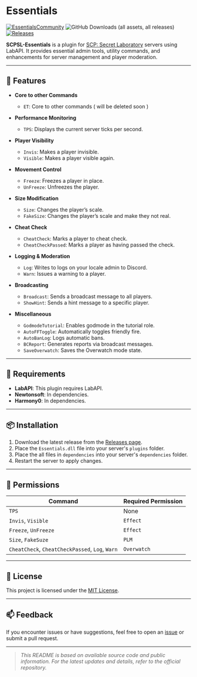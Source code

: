# Essentials

[![EssentialsCommunity](https://img.shields.io/discord/1188494824001773620?style=for-the-badge)](https://discord.com/invite/eNJfZyhqj8)
![GitHub Downloads (all assets, all releases)](https://img.shields.io/github/downloads/SCP-SLEssentials-Team/SCPSL-Essentials/total?style=for-the-badge)
<a href="https://github.com/SCP-SLEssentials-Team/SCPSL-Essentials/releases">
<img src="https://img.shields.io/github/v/release/SCP-SLEssentials-Team/SCPSL-Essentials?display_name=release&style=for-the-badge" alt="Releases">
</a>

**SCPSL-Essentials** is a plugin for [SCP: Secret Laboratory](https://scpslgame.com/) servers using LabAPI. It provides essential admin tools, utility commands, and enhancements for server management and player moderation.

---

## 🚀 Features

- **Core to other Commands**
  - `ET`: Core to other commands ( will be deleted soon )

- **Performance Monitoring**
  - `TPS`: Displays the current server ticks per second.

- **Player Visibility**
  - `Invis`: Makes a player invisible.
  - `Visible`: Makes a player visible again.

- **Movement Control**
  - `Freeze`: Freezes a player in place.
  - `UnFreeze`: Unfreezes the player.

- **Size Modification**
  - `Size`: Changes the player’s scale.
  - `FakeSize`: Changes the player’s scale and make they not real.

- **Cheat Check**
  - `CheatCheck`: Marks a player to cheat check.
  - `CheatCheckPassed`: Marks a player as having passed the check.

- **Logging & Moderation**
  - `Log`: Writes to logs on your locale admin to Discord.
  - `Warn`: Issues a warning to a player.

- **Broadcasting**
  - `Broadcast`: Sends a broadcast message to all players.
  - `ShowHint`: Sends a hint message to a specific player.

- **Miscellaneous**
  - `GodmodeTutorial`: Enables godmode in the tutorial role.
  - `AutoFFToggle`: Automatically toggles friendly fire.
  - `AutoBanLog`: Logs automatic bans.
  - `BCReport`: Generates reports via broadcast messages.
  - `SaveOverwatch`: Saves the Overwatch mode state.

---

## 🔧 Requirements

- **LabAPI**: This plugin requires LabAPI.
- **Newtonsoft**: In dependencies.
- **Harmony0**: In dependencies.

---

## 📦 Installation

1. Download the latest release from the [Releases page](https://github.com/SCP-SL-Nexus/SCPSL-Essentials/releases).
2. Place the `Essentials.dll` file into your server's `plugins` folder.
3. Place the all files in `dependencies` into your server's `dependencies` folder.
4. Restart the server to apply changes.

---

## 🔐 Permissions

| Command              | Required Permission |
|----------------------|---------------------|
| `TPS`                | None                |
| `Invis`, `Visible`   | `Effect`            |
| `Freeze`, `UnFreeze` | `Effect`            |
| `Size`, `FakeSuze`              | `PLM`               |
| `CheatCheck`, `CheatCheckPassed`, `Log`, `Warn` | `Overwatch` |

---

## 📄 License

This project is licensed under the [MIT License](LICENSE).

---

## 📫 Feedback

If you encounter issues or have suggestions, feel free to open an [issue](https://github.com/SCP-SL-Nexus/SCPSL-Essentials/issues) or submit a pull request.

---

> *This README is based on available source code and public information. For the latest updates and details, refer to the official repository.*
